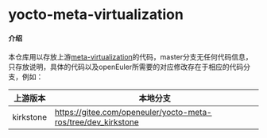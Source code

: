 # yocto-meta-virtualization

#### 介绍

本仓库用以存放上游[meta-virtualization](https://git.yoctoproject.org/meta-virtualization)的代码，master分支无任何代码信息，只存放说明，具体的代码以及openEuler所需要的对应修改存在于相应的代码分支，例如：

| 上游版本      | 本地分支          |
|-----------|---------------|
| kirkstone | https://gitee.com/openeuler/yocto-meta-ros/tree/dev_kirkstone |
